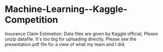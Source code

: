 # Machine-Learning--Kaggle-Competition
Insurance Claim Estimation. Data files are given by Kaggle official, Please unzip datafile. It's too big for uploading directly. Please see the presentation.pdf file for a view of what my team and I did.
